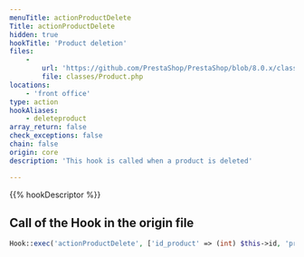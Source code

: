 ```yaml
---
menuTitle: actionProductDelete
Title: actionProductDelete
hidden: true
hookTitle: 'Product deletion'
files:
    -
        url: 'https://github.com/PrestaShop/PrestaShop/blob/8.0.x/classes/Product.php'
        file: classes/Product.php
locations:
    - 'front office'
type: action
hookAliases:
    - deleteproduct
array_return: false
check_exceptions: false
chain: false
origin: core
description: 'This hook is called when a product is deleted'

---
```


{{% hookDescriptor %}}

## Call of the Hook in the origin file

```php
Hook::exec('actionProductDelete', ['id_product' => (int) $this->id, 'product' => $this])
```
